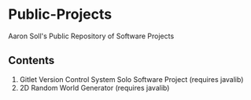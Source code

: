 # Public-Projects
Aaron Soll's Public Repository of Software Projects
## Contents
1. Gitlet Version Control System Solo Software Project (requires javalib)
2. 2D Random World Generator (requires javalib)
